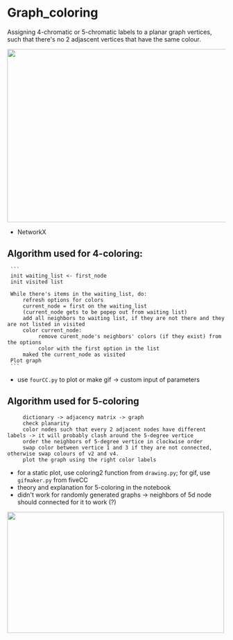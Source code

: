 # Graph_coloring
Assigning 4-chromatic or 5-chromatic labels to a planar graph vertices, such that there's no 2 adjascent vertices that have the same colour.

<img src="https://user-images.githubusercontent.com/65451658/216033613-cb2084e9-afb7-424f-9e72-1415e1d04309.gif" width="600" height="400"/>

+ NetworkX


## **Algorithm used for 4-coloring:**
     ```
     init waiting_list <- first_node
     init visited list
     
     While there's items in the waiting_list, do:
         refresh options for colors
         current_node = first on the waiting_list 
         (current_node gets to be popep out from waiting list)
         add all neighbors to waiting list, if they are not there and they are not listed in visited
         color current_node:
              remove curent_node's neighbors' colors (if they exist) from the options
              color with the first option in the list
         maked the current_node as visited
     Plot graph
     ```
+ use ```fourCC.py``` to plot or make gif -> custom input of parameters



## **Algorithm used for 5-coloring**
```
     dictionary -> adjacency matrix -> graph
     check planarity
     color nodes such that every 2 adjacent nodes have different labels -> it will probably clash around the 5-degree vertice
     order the neighbors of 5-degree vertice in clockwise order
     swap color between vertice 1 and 3 if they are not connected, otherwise swap colours of v2 and v4.
     plot the graph using the right color labels
```
  
  + for a static plot, use coloring2 function from ```drawing.py```; for gif, use ```gifmaker.py``` from fiveCC
  + theory and explanation for 5-coloring in the notebook
  + didn't work for randomly generated graphs -> neighbors of 5d node should connected for it to work (?)

<img src="https://user-images.githubusercontent.com/65451658/216045074-5a68c3d8-1130-465d-a5b7-8f0b0c31cccb.gif" width="500" height="280"/>


